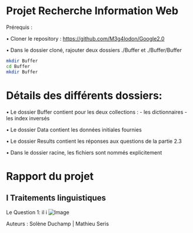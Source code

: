 Projet Recherche Information Web
============================================================================================================================
Prérequis :

•	Cloner le repository : https://github.com/M3g4lodon/Google2.0

•   Dans le dossier cloné, rajouter deux dossiers ./Buffer et ./Buffer/Buffer
```bash
mkdir Buffer
cd Buffer
mkdir Buffer
```

# Détails des différents dossiers:

•	Le dossier Buffer contient pour les deux collections :
    - les dictionnaires
    - les index inversés

•	Le dossier Data contient les données initiales fournies

•	Le dossier Results contient les réponses aux questions de la partie 2.3

•	Dans le dossier racine, les fichiers sont nommés explicitement

# Rapport du projet

## I Traitements linguistiques

Le
Question 1: il i
![Image](./Google2.0/Results/CACM%20LogRangLogFréquence.png)


Auteurs : Solène Duchamp | Mathieu Seris
